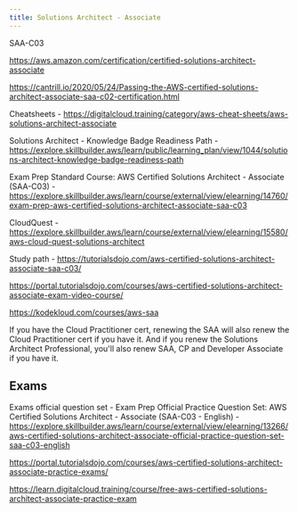 ```yaml
---
title: Solutions Architect - Associate
---
```


SAA-C03

https://aws.amazon.com/certification/certified-solutions-architect-associate

https://cantrill.io/2020/05/24/Passing-the-AWS-certified-solutions-architect-associate-saa-c02-certification.html

Cheatsheets - https://digitalcloud.training/category/aws-cheat-sheets/aws-solutions-architect-associate

Solutions Architect - Knowledge Badge Readiness Path - https://explore.skillbuilder.aws/learn/public/learning_plan/view/1044/solutions-architect-knowledge-badge-readiness-path

Exam Prep Standard Course: AWS Certified Solutions Architect - Associate (SAA-C03) - https://explore.skillbuilder.aws/learn/course/external/view/elearning/14760/exam-prep-aws-certified-solutions-architect-associate-saa-c03

CloudQuest - https://explore.skillbuilder.aws/learn/course/external/view/elearning/15580/aws-cloud-quest-solutions-architect

Study path - https://tutorialsdojo.com/aws-certified-solutions-architect-associate-saa-c03/

https://portal.tutorialsdojo.com/courses/aws-certified-solutions-architect-associate-exam-video-course/

https://kodekloud.com/courses/aws-saa

If you have the Cloud Practitioner cert, renewing the SAA will also renew the Cloud Practitioner cert if you have it. And if you renew the Solutions Architect Professional, you'll also renew SAA, CP and Developer Associate if you have it.

## Exams

Exams official question set - Exam Prep Official Practice Question Set: AWS Certified Solutions Architect - Associate (SAA-C03 - English) - https://explore.skillbuilder.aws/learn/course/external/view/elearning/13266/aws-certified-solutions-architect-associate-official-practice-question-set-saa-c03-english

https://portal.tutorialsdojo.com/courses/aws-certified-solutions-architect-associate-practice-exams/

https://learn.digitalcloud.training/course/free-aws-certified-solutions-architect-associate-practice-exam
